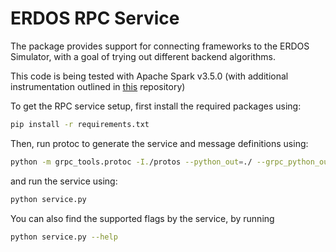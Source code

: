 ERDOS RPC Service
=============================

The package provides support for connecting frameworks to the ERDOS Simulator, with a goal of trying out different backend algorithms.

This code is being tested with Apache Spark v3.5.0 (with additional instrumentation outlined in [this](https://github.com/dhruvsgarg/spark_mirror/tree/erdos-spark-integration) repository)

To get the RPC service setup, first install the required packages using:

```bash
pip install -r requirements.txt
```

Then, run protoc to generate the service and message definitions using:

```bash
python -m grpc_tools.protoc -I./protos --python_out=./ --grpc_python_out=./ ./protos/erdos_scheduler.proto
```

and run the service using:

```bash
python service.py
```

You can also find the supported flags by the service, by running

```bash
python service.py --help
```
